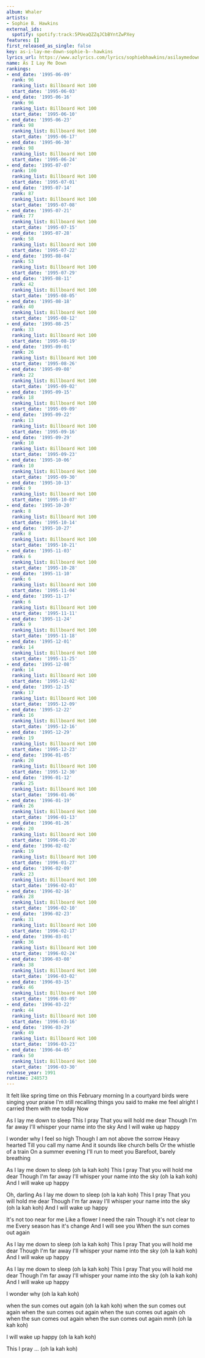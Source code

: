 ```yaml
---
album: Whaler
artists:
- Sophie B. Hawkins
external_ids:
  spotify: spotify:track:5PUeaQZZqJCbBYntZwPXey
features: []
first_released_as_single: false
key: as-i-lay-me-down-sophie-b--hawkins
lyrics_url: https://www.azlyrics.com/lyrics/sophiebhawkins/asilaymedown.html
name: As I Lay Me Down
rankings:
- end_date: '1995-06-09'
  rank: 96
  ranking_list: Billboard Hot 100
  start_date: '1995-06-03'
- end_date: '1995-06-16'
  rank: 96
  ranking_list: Billboard Hot 100
  start_date: '1995-06-10'
- end_date: '1995-06-23'
  rank: 98
  ranking_list: Billboard Hot 100
  start_date: '1995-06-17'
- end_date: '1995-06-30'
  rank: 98
  ranking_list: Billboard Hot 100
  start_date: '1995-06-24'
- end_date: '1995-07-07'
  rank: 100
  ranking_list: Billboard Hot 100
  start_date: '1995-07-01'
- end_date: '1995-07-14'
  rank: 87
  ranking_list: Billboard Hot 100
  start_date: '1995-07-08'
- end_date: '1995-07-21'
  rank: 77
  ranking_list: Billboard Hot 100
  start_date: '1995-07-15'
- end_date: '1995-07-28'
  rank: 58
  ranking_list: Billboard Hot 100
  start_date: '1995-07-22'
- end_date: '1995-08-04'
  rank: 53
  ranking_list: Billboard Hot 100
  start_date: '1995-07-29'
- end_date: '1995-08-11'
  rank: 42
  ranking_list: Billboard Hot 100
  start_date: '1995-08-05'
- end_date: '1995-08-18'
  rank: 40
  ranking_list: Billboard Hot 100
  start_date: '1995-08-12'
- end_date: '1995-08-25'
  rank: 33
  ranking_list: Billboard Hot 100
  start_date: '1995-08-19'
- end_date: '1995-09-01'
  rank: 26
  ranking_list: Billboard Hot 100
  start_date: '1995-08-26'
- end_date: '1995-09-08'
  rank: 22
  ranking_list: Billboard Hot 100
  start_date: '1995-09-02'
- end_date: '1995-09-15'
  rank: 18
  ranking_list: Billboard Hot 100
  start_date: '1995-09-09'
- end_date: '1995-09-22'
  rank: 13
  ranking_list: Billboard Hot 100
  start_date: '1995-09-16'
- end_date: '1995-09-29'
  rank: 10
  ranking_list: Billboard Hot 100
  start_date: '1995-09-23'
- end_date: '1995-10-06'
  rank: 10
  ranking_list: Billboard Hot 100
  start_date: '1995-09-30'
- end_date: '1995-10-13'
  rank: 9
  ranking_list: Billboard Hot 100
  start_date: '1995-10-07'
- end_date: '1995-10-20'
  rank: 8
  ranking_list: Billboard Hot 100
  start_date: '1995-10-14'
- end_date: '1995-10-27'
  rank: 8
  ranking_list: Billboard Hot 100
  start_date: '1995-10-21'
- end_date: '1995-11-03'
  rank: 6
  ranking_list: Billboard Hot 100
  start_date: '1995-10-28'
- end_date: '1995-11-10'
  rank: 6
  ranking_list: Billboard Hot 100
  start_date: '1995-11-04'
- end_date: '1995-11-17'
  rank: 6
  ranking_list: Billboard Hot 100
  start_date: '1995-11-11'
- end_date: '1995-11-24'
  rank: 9
  ranking_list: Billboard Hot 100
  start_date: '1995-11-18'
- end_date: '1995-12-01'
  rank: 14
  ranking_list: Billboard Hot 100
  start_date: '1995-11-25'
- end_date: '1995-12-08'
  rank: 14
  ranking_list: Billboard Hot 100
  start_date: '1995-12-02'
- end_date: '1995-12-15'
  rank: 17
  ranking_list: Billboard Hot 100
  start_date: '1995-12-09'
- end_date: '1995-12-22'
  rank: 16
  ranking_list: Billboard Hot 100
  start_date: '1995-12-16'
- end_date: '1995-12-29'
  rank: 19
  ranking_list: Billboard Hot 100
  start_date: '1995-12-23'
- end_date: '1996-01-05'
  rank: 20
  ranking_list: Billboard Hot 100
  start_date: '1995-12-30'
- end_date: '1996-01-12'
  rank: 25
  ranking_list: Billboard Hot 100
  start_date: '1996-01-06'
- end_date: '1996-01-19'
  rank: 26
  ranking_list: Billboard Hot 100
  start_date: '1996-01-13'
- end_date: '1996-01-26'
  rank: 20
  ranking_list: Billboard Hot 100
  start_date: '1996-01-20'
- end_date: '1996-02-02'
  rank: 19
  ranking_list: Billboard Hot 100
  start_date: '1996-01-27'
- end_date: '1996-02-09'
  rank: 23
  ranking_list: Billboard Hot 100
  start_date: '1996-02-03'
- end_date: '1996-02-16'
  rank: 28
  ranking_list: Billboard Hot 100
  start_date: '1996-02-10'
- end_date: '1996-02-23'
  rank: 31
  ranking_list: Billboard Hot 100
  start_date: '1996-02-17'
- end_date: '1996-03-01'
  rank: 36
  ranking_list: Billboard Hot 100
  start_date: '1996-02-24'
- end_date: '1996-03-08'
  rank: 38
  ranking_list: Billboard Hot 100
  start_date: '1996-03-02'
- end_date: '1996-03-15'
  rank: 46
  ranking_list: Billboard Hot 100
  start_date: '1996-03-09'
- end_date: '1996-03-22'
  rank: 44
  ranking_list: Billboard Hot 100
  start_date: '1996-03-16'
- end_date: '1996-03-29'
  rank: 49
  ranking_list: Billboard Hot 100
  start_date: '1996-03-23'
- end_date: '1996-04-05'
  rank: 50
  ranking_list: Billboard Hot 100
  start_date: '1996-03-30'
release_year: 1991
runtime: 248573
---
```

It felt like spring time on this February morning
In a courtyard birds were singing your praise
I'm still recalling things you said to make me feel alright
I carried them with me today
Now

As I lay me down to sleep
This I pray
That you will hold me dear
Though I'm far away
I'll whisper your name into the sky
And I will wake up happy

I wonder why I feel so high
Though I am not above the sorrow
Heavy hearted
Till you call my name
And it sounds like church bells
Or the whistle of a train
On a summer evening
I'll run to meet you
Barefoot, barely breathing

As I lay me down to sleep (oh la kah koh)
This I pray
That you will hold me dear
Though I'm far away
I'll whisper your name into the sky (oh la kah koh)
And I will wake up happy

Oh, darling
As I lay me down to sleep (oh la kah koh)
This I pray
That you will hold me dear
Though I'm far away
I'll whisper your name into the sky (oh la kah koh)
And I will wake up happy

It's not too near for me
Like a flower I need the rain
Though it's not clear to me
Every season has it's change
And I will see you
When the sun comes out again

As I lay me down to sleep (oh la kah koh)
This I pray
That you will hold me dear
Though I'm far away
I'll whisper your name into the sky (oh la kah koh)
And I will wake up happy

As I lay me down to sleep (oh la kah koh)
This I pray
That you will hold me dear
Though I'm far away
I'll whisper your name into the sky (oh la kah koh)
And I will wake up happy

I wonder why (oh la kah koh)

when the sun comes out again (oh la kah koh)
when the sun comes out again
when the sun comes out again
when the sun comes out again oh
when the sun comes out again
when the sun comes out again mmh (oh la kah koh)

I will wake up happy (oh la kah koh)

This I pray
...
(oh la kah koh)
